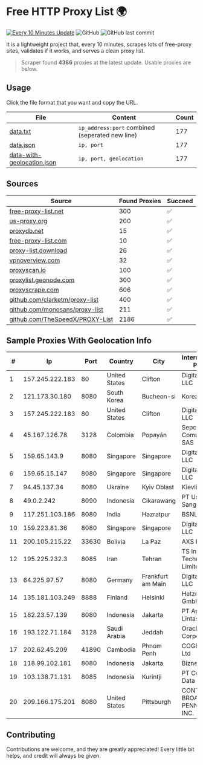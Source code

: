 
# Free HTTP Proxy List 🌍

[![Every 10 Minutes Update](https://github.com/mertguvencli/http-proxy-list/actions/workflows/main.yml/badge.svg?branch=main)](https://github.com/mertguvencli/http-proxy-list/actions/workflows/main.yml)
![GitHub](https://img.shields.io/github/license/mertguvencli/http-proxy-list)
![GitHub last commit](https://img.shields.io/github/last-commit/mertguvencli/http-proxy-list)

It is a lightweight project that, every 10 minutes, scrapes lots of free-proxy sites, validates if it works, and serves a clean proxy list.


> Scraper found **4386** proxies at the latest update. Usable proxies are below.

## Usage

Click the file format that you want and copy the URL.


|File|Content|Count|
|----|-------|-----|
|[data.txt](https://raw.githubusercontent.com/mertguvencli/http-proxy-list/main/proxy-list/data.txt)|`ip_address:port` combined (seperated new line)|177|
|[data.json](https://raw.githubusercontent.com/mertguvencli/http-proxy-list/main/proxy-list/data.json)|`ip, port`|177|
|[data-with-geolocation.json](https://raw.githubusercontent.com/mertguvencli/http-proxy-list/main/proxy-list/data-with-geolocation.json)|`ip, port, geolocation`|177|

## Sources

|Source|Found Proxies|Succeed|
|------|-------------|-------|
|[free-proxy-list.net](https://free-proxy-list.net)|300|✅|
|[us-proxy.org](https://www.us-proxy.org)|200|✅|
|[proxydb.net](http://proxydb.net)|15|✅|
|[free-proxy-list.com](https://free-proxy-list.com/?page=&port=&type%5B%5D=http&type%5B%5D=https&up_time=0&search=Search)|10|✅|
|[proxy-list.download](https://www.proxy-list.download/HTTP)|26|✅|
|[vpnoverview.com](https://vpnoverview.com/privacy/anonymous-browsing/free-proxy-servers)|32|✅|
|[proxyscan.io](https://www.proxyscan.io)|100|✅|
|[proxylist.geonode.com](https://proxylist.geonode.com/api/proxy-list?limit=300&page=1&sort_by=lastChecked&sort_type=desc&protocols=http,https)|300|✅|
|[proxyscrape.com](https://api.proxyscrape.com/v2/?request=displayproxies&protocol=http&timeout=10000&country=all&ssl=all&anonymity=all)|606|✅|
|[github.com/clarketm/proxy-list](https://raw.githubusercontent.com/clarketm/proxy-list/master/proxy-list-raw.txt)|400|✅|
|[github.com/monosans/proxy-list](https://raw.githubusercontent.com/monosans/proxy-list/main/proxies/http.txt)|211|✅|
|[github.com/TheSpeedX/PROXY-List](https://raw.githubusercontent.com/TheSpeedX/PROXY-List/master/http.txt)|2186|✅|


## Sample Proxies With Geolocation Info

|#|Ip|Port|Country|City|Internet Service Provider|
|-|--|----|-------|----|-------------------------|
|1|157.245.222.183|80|United States|Clifton|DigitalOcean, LLC|
|2|121.173.30.180|8080|South Korea|Bucheon-si|Korea Telecom|
|3|157.245.222.183|80|United States|Clifton|DigitalOcean, LLC|
|4|45.167.126.78|3128|Colombia|Popayán|Sepcom Comunicaciones SAS|
|5|159.65.143.9|8080|Singapore|Singapore|DigitalOcean, LLC|
|6|159.65.15.147|8080|Singapore|Singapore|DigitalOcean, LLC|
|7|94.45.137.34|8080|Ukraine|Kyiv Oblast|Kievline LLC|
|8|49.0.2.242|8090|Indonesia|Cikarawang|PT Usaha Adi Sanggoro|
|9|117.251.103.186|8080|India|Hazratpur|BSNL Internet|
|10|159.223.81.36|8080|Singapore|Singapore|DigitalOcean, LLC|
|11|200.105.215.22|33630|Bolivia|La Paz|AXS Bolivia S. A.|
|12|195.225.232.3|8085|Iran|Tehran|TS Information Technology Limited|
|13|64.225.97.57|8080|Germany|Frankfurt am Main|DigitalOcean, LLC|
|14|135.181.103.249|8888|Finland|Helsinki|Hetzner Online GmbH|
|15|182.23.57.139|8080|Indonesia|Jakarta|PT Aplikanusa Lintasarta|
|16|193.122.71.184|3128|Saudi Arabia|Jeddah|Oracle Corporation|
|17|202.62.45.209|41890|Cambodia|Phnom Penh|COGETEL Co., Ltd|
|18|118.99.102.181|8080|Indonesia|Jakarta|Biznet Metronet|
|19|103.138.71.131|8085|Indonesia|Kurintji|PT Centronet Data Indonesia|
|20|209.166.175.201|8080|United States|Pittsburgh|CONTINENTAL BROADBAND PENNSYLVANIA, INC.|



## Contributing

Contributions are welcome, and they are greatly appreciated! Every
little bit helps, and credit will always be given.

